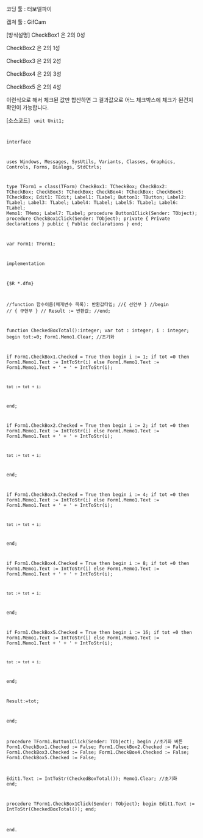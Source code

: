코딩 툴 : 터보델파이

캡쳐 툴 : GifCam

[방식설명]
CheckBox1 은 2의 0성

CheckBox2 은 2의 1성

CheckBox3 은 2의 2성

CheckBox4 은 2의 3성

CheckBox5 은 2의 4성

이런식으로 해서 체크된 값만 합산하면 그 결과값으로 어느 체크박스에 체크가 된건지 확인이 가능합니다.

[소스코드]
<code>
unit Unit1;

interface

uses
  Windows, Messages, SysUtils, Variants, Classes, Graphics, Controls, Forms,
  Dialogs, StdCtrls;

type
  TForm1 = class(TForm)
    CheckBox1: TCheckBox;
    CheckBox2: TCheckBox;
    CheckBox3: TCheckBox;
    CheckBox4: TCheckBox;
    CheckBox5: TCheckBox;
    Edit1: TEdit;
    Label1: TLabel;
    Button1: TButton;
    Label2: TLabel;
    Label3: TLabel;
    Label4: TLabel;
    Label5: TLabel;
    Label6: TLabel;
    Memo1: TMemo;
    Label7: TLabel;
    procedure Button1Click(Sender: TObject);
    procedure CheckBox1Click(Sender: TObject);
  private
    { Private declarations }
  public
    { Public declarations }
  end;

var
  Form1: TForm1;

implementation

{$R *.dfm}


//function 함수이름(매개변수 목록): 반환값타입;
//{ 선언부 }
//begin
//  { 구현부 }
//  Result := 반환값;
//end;

function CheckedBoxTotal():integer;
var
  tot : integer;
  i : integer;
begin
  tot:=0;
  Form1.Memo1.Clear; //초기화

  if Form1.CheckBox1.Checked = True then
  begin
    i := 1;
    if tot =0 then
      Form1.Memo1.Text := IntToStr(i)
    else
      Form1.Memo1.Text := Form1.Memo1.Text + ' + ' + IntToStr(i);

    tot := tot + i;
  end;

  if Form1.CheckBox2.Checked = True then
  begin
    i := 2;
    if tot =0 then
      Form1.Memo1.Text := IntToStr(i)
    else
      Form1.Memo1.Text := Form1.Memo1.Text + ' + ' + IntToStr(i);

    tot := tot + i;
  end;

  if Form1.CheckBox3.Checked = True then
  begin
    i := 4;
    if tot =0 then
      Form1.Memo1.Text := IntToStr(i)
    else
      Form1.Memo1.Text := Form1.Memo1.Text + ' + ' + IntToStr(i);

    tot := tot + i;
  end;

  if Form1.CheckBox4.Checked = True then
  begin
    i := 8;
    if tot =0 then
      Form1.Memo1.Text := IntToStr(i)
    else
      Form1.Memo1.Text := Form1.Memo1.Text + ' + ' + IntToStr(i);

    tot := tot + i;
  end;


  if Form1.CheckBox5.Checked = True then
  begin
    i := 16;
    if tot =0 then
      Form1.Memo1.Text := IntToStr(i)
    else
      Form1.Memo1.Text := Form1.Memo1.Text + ' + ' + IntToStr(i);

    tot := tot + i;
  end;


  Result:=tot;

end;

procedure TForm1.Button1Click(Sender: TObject);
begin
  //초기화 버튼
  Form1.CheckBox1.Checked := False;
  Form1.CheckBox2.Checked := False;
  Form1.CheckBox3.Checked := False;
  Form1.CheckBox4.Checked := False;
  Form1.CheckBox5.Checked := False;

  Edit1.Text := IntToStr(CheckedBoxTotal());
  Memo1.Clear; //초기화
end;

procedure TForm1.CheckBox1Click(Sender: TObject);
begin
  Edit1.Text := IntToStr(CheckedBoxTotal());
end;

end.
</code>